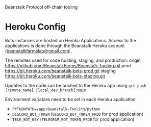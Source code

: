 Beanstalk Protocol off-chain tooling

# Heroku Config
Bots instances are hosted on Heroku Applications. Access to the applications is done through the Beanstalk Heroku account (beanstalkfarmslab@gmail.com).


The remotes used for code hosting, staging, and production:
origin	https://github.com/BeanstalkFarms/Beanstalk-Tooling.git
prod	https://git.heroku.com/beanstalk-bots-prod.git
staging	https://git.heroku.com/beanstalk-bots-staging.git

Updates to the code can be pushed to the Heroku app using `git push [remote_name] [local_dev_branch]:main`

Environment variables need to be set in each Heroku application
- `PYTHONPATH=/app/Beanstalk-Tooling/python`
- `DISCORD_BOT_TOKEN` (`DISCORD_BOT_TOKEN_PROD` for prod application)
- `TELE_BOT_KEY` (`TELEGRAM_BOT_TOKEN_PROD` for prod application)

